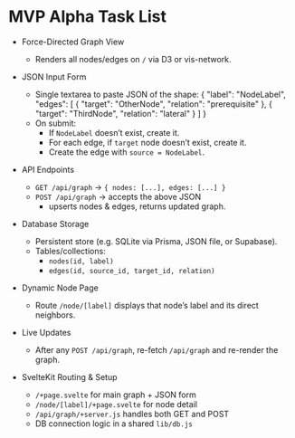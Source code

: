 # MVP Alpha Task List

- Force-Directed Graph View  
  - Renders all nodes/edges on `/` via D3 or vis-network.

- JSON Input Form  
  - Single textarea to paste JSON of the shape:
    {
      "label": "NodeLabel",
      "edges": [
        { "target": "OtherNode", "relation": "prerequisite" },
        { "target": "ThirdNode",  "relation": "lateral"  }
      ]
    }
  - On submit:
    - If `NodeLabel` doesn’t exist, create it.
    - For each edge, if `target` node doesn’t exist, create it.
    - Create the edge with `source = NodeLabel`.

- API Endpoints  
  - `GET /api/graph` → `{ nodes: [...], edges: [...] }`  
  - `POST /api/graph` → accepts the above JSON
    - upserts nodes & edges, returns updated graph.

- Database Storage  
  - Persistent store (e.g. SQLite via Prisma, JSON file, or Supabase).  
  - Tables/collections:
    - `nodes(id, label)`  
    - `edges(id, source_id, target_id, relation)`

- Dynamic Node Page  
  - Route `/node/[label]` displays that node’s label and its direct neighbors.

- Live Updates  
  - After any `POST /api/graph`, re-fetch `/api/graph` and re-render the graph.

- SvelteKit Routing & Setup  
  - `/+page.svelte` for main graph + JSON form  
  - `/node/[label]/+page.svelte` for node detail  
  - `/api/graph/+server.js` handles both GET and POST  
  - DB connection logic in a shared `lib/db.js`
